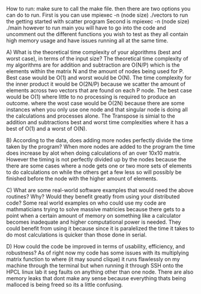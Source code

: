 How to run: 
make sure to call the make file.
then there are two options you can do to run.
First is you can use mpiexec -n (node size) ./vectors to run the getting started with scatter program
Second is mpiexec -n (node size) ./main
however to run main you will have to go into the code and uncomment out the different functions you wish to test as they all contain high memory usage and have issues running all at the same time. 

A) What is the theoretical time complexity of your algorithms (best and worst case), in terms of the
input size?
    The theoretical time complexity of my algorithms are for addition and subtraction are O(N/P) which is the elements within the matrix N and the amount of nodes being used for P. Best case would be O(1) and worst would be O(N). The time complexity for the inner product it would be O(2N/P) because we scatter the amount of elements across two vectors that are found on each P node. The best case would be O(1) where little to no processing is required to produce an outcome. where the wost case would be O(2N) because there are some instances when you only use one node and that singular node is doing all the calculations and processes alone. The Transpose is simial to the addition and subtractions best and worst time complexities where it has a best of O(1) and a worst of O(N). 

B) According to the data, does adding more nodes perfectly divide the time taken by the program?
    When more nodes are added to the program the time does increase by alot when doing calculations of an over 10x10 matrix. However the timing is not perfectly divided up by the nodes because the there are some cases where a node gets one or two more sets of elements to do calculations on while the others get a few less so will possibly be finished before the node with the higher amount of elements.

C) What are some real-world software examples that would need the above routines? Why? Would they benefit greatly from using your distributed code?
    Some real world examples on who could use my code are mathmaticians trying to solve massive matricies because there gets to a point when a certain amount of memory on something like a calculator becomes inadequate and higher computational power is needed. They could benefit from using it because since it is paralelized the time it takes to do most calculations is quicker than those done in serial.

D) How could the code be improved in terms of usability, efficiency, and robustness?
    As of right now my code has some issues with its multiplying matrix function to where (it may sound clique) it runs flawlessly on my machine through the terminal but when running it through SSH onto the HPCL linux lab it seg faults on anything other than one node. There are also memory leaks that dont make any sense because everything thats being malloced is being freed so its a little confusing.    

